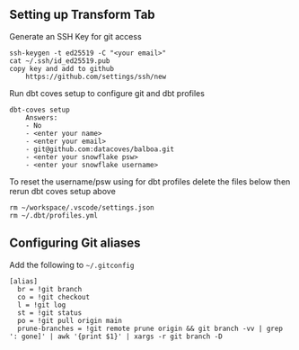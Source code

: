 ## Setting up Transform Tab

Generate an SSH Key for git access

```
ssh-keygen -t ed25519 -C "<your email>"
cat ~/.ssh/id_ed25519.pub
copy key and add to github
    https://github.com/settings/ssh/new
```

Run dbt coves setup to configure git and dbt profiles
```
dbt-coves setup
    Answers:
    - No
    - <enter your name>
    - <enter your email>
    - git@github.com:datacoves/balboa.git
    - <enter your snowflake psw>
    - <enter your snowflake username>
```

To reset the username/psw using for dbt profiles delete the files below then rerun dbt coves setup above
```
rm ~/workspace/.vscode/settings.json 
rm ~/.dbt/profiles.yml 
```

## Configuring Git aliases

Add the following to `~/.gitconfig`

```
[alias]
  br = !git branch
  co = !git checkout
  l = !git log
  st = !git status
  po = !git pull origin main
  prune-branches = !git remote prune origin && git branch -vv | grep ': gone]' | awk '{print $1}' | xargs -r git branch -D
```


